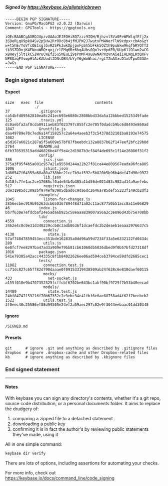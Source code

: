 ##### Signed by https://keybase.io/alistairjcbrown
```
-----BEGIN PGP SIGNATURE-----
Version: GnuPG/MacGPG2 v2.0.22 (Darwin)
Comment: GPGTools - https://gpgtools.org

iQEcBAABCgAGBQJUpzvUAAoJEJEOHi8Q7zzz9IQH/Rjhzvl5Va0FeWFWlqfEfj2x
3S9eRLqU9pkO4Sv2p5Hw2RrRRc8b4jfMJPW2J7wutxPM4NerFlN9xdpx+cbAoGzY
w+t5hE/YoVfcQE1sglGvR2SPkJwkDpjpxFpSh5bFkk5OZth9puEkw9kqfGRYQTf2
tk3SZDDnjK4ENouWRQ+qoj/rlEMq6R+6hqAUhs0Qo1vrHpdF0/UUp61lD1wo2wCG
xBHeyj5lt1kCSIWruCWEf25u5MEuLi9sPmMF4su8wNAPXzvnAiei1HLNgLKtQXFv
NP8QaqPVvwpHtAzKAUudlJDNsQB4/bYyY6gWoWhai/rgLTZmAXxcD1xUTpuO3GA=
=JwGs
-----END PGP SIGNATURE-----

```

<!-- END SIGNATURES -->

### Begin signed statement 

#### Expect

```
size   exec  file                       contents                                                        
             ./                                                                                         
37             .gitignore               ca54bfd89562810ea8c241ec693e6080c2808bbd33da5a12bbbed1525349fade
125            .travis.yml              dc0aebfa2af0cda0911aeb83f023797c055fc2e705f0dadcb9bc6d8493e860ad
1847           Gruntfile.js             daa49789e70c7ed6a14f158257c2a64e4aeeb3f3c54378d32101ba8193e74575
1082           LICENSE                  a5d167a6021c287a5f5a609e57bf87fbeebdc132a8837b62f147eef2bfc29b0d
2764           README.md                6fb370535319add46826be4ff5e4c2d1987b3cf84f4de693c1f14e26086f31f2
               config/                                                                                  
386              jscs.json              375a3f95f4b5a001c957a21e9550d244a22b27f81ce44e809567eada96fca805
1006             jshint.json            1d80547f64355a68a80a238bbc21cc7b9af592c5b820b5b96b4def47d90c9972
252              lib.json               4d18fc7fe1ac2ce17685cf0ade54b4b385a1bd56de021d83c982ad14a9aefebc
517              requirejs.json         3de31985dc3092bf974ef93985dbad6c9da6dc2646a785def55223f149cb2df3
               examples/                                                                                
1045             listen-for-changes.js  3856ecbec919b95263dcb65036789448d71a02c11ac87750b51acc8a11e06829
46             index.js                 bb7f630e7efdcbaf24e5ada6b925c58eaaa839007a56a2c3e896d43b75e708bb
               lib/                                                                                     
4559             connection.js          3462e4c0c0e31d340239ccb8c3adb8636f1dcaefdc2b2deaeb1eaaa2976637c5
                 models/                                                                                
4130               state.js             57af748d7859453ecc351bde162835a0dd96a59d7234f33a5e6332122fd0434c
289              utils.js               6e8fcf7ee8297ba47ad3a909e79bb81cb61068db5026dbed9f0b57bfd27318df
1016           package.json             541e79305a42acc44335c8f1b84022626ee06ad594ceb3794ce59dfd2685cec1
               tests/                                                                                   
11082            connection.test.js     cc71dc827c65ff82d790daaae0f09153319438509ab24f628c6e810daef60115
                 mocks/                                                                                 
433                net-socket.js        a155f010e9b4707352325fcffcbf6702be643bc1abf90bf9729f7b53b40eecad
                 models/                                                                                
14480              state.test.js        24bf84747153216f70b67352c2e3ebc34e41fbf6e6ae88758ad4f62f7becbcb2
1522             utils.test.js          3f0eec40c25586ef88d99305e24ef2a59aec297c02e9f3044eebaac01dd30348
```

#### Ignore

```
/SIGNED.md
```

#### Presets

```
git      # ignore .git and anything as described by .gitignore files
dropbox  # ignore .dropbox-cache and other Dropbox-related files    
kb       # ignore anything as described by .kbignore files          
```

<!-- summarize version = 0.0.9 -->

### End signed statement

<hr>

#### Notes

With keybase you can sign any directory's contents, whether it's a git repo,
source code distribution, or a personal documents folder. It aims to replace the drudgery of:

  1. comparing a zipped file to a detached statement
  2. downloading a public key
  3. confirming it is in fact the author's by reviewing public statements they've made, using it

All in one simple command:

```bash
keybase dir verify
```

There are lots of options, including assertions for automating your checks.

For more info, check out https://keybase.io/docs/command_line/code_signing
